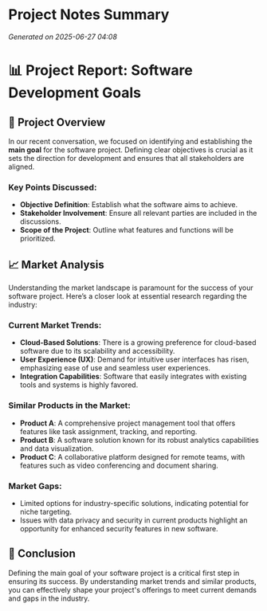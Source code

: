 # Project Notes Summary

*Generated on 2025-06-27 04:08*

# 📊 **Project Report: Software Development Goals**

## 📌 **Project Overview**
In our recent conversation, we focused on identifying and establishing the **main goal** for the software project. Defining clear objectives is crucial as it sets the direction for development and ensures that all stakeholders are aligned.

### **Key Points Discussed:**
- **Objective Definition**: Establish what the software aims to achieve.
- **Stakeholder Involvement**: Ensure all relevant parties are included in the discussions.
- **Scope of the Project**: Outline what features and functions will be prioritized.

## 📈 **Market Analysis**
Understanding the market landscape is paramount for the success of your software project. Here’s a closer look at essential research regarding the industry:

### **Current Market Trends:**
- **Cloud-Based Solutions**: There is a growing preference for cloud-based software due to its scalability and accessibility. 
- **User Experience (UX)**: Demand for intuitive user interfaces has risen, emphasizing ease of use and seamless user experiences.
- **Integration Capabilities**: Software that easily integrates with existing tools and systems is highly favored.

### **Similar Products in the Market:**
- **Product A**: A comprehensive project management tool that offers features like task assignment, tracking, and reporting.
- **Product B**: A software solution known for its robust analytics capabilities and data visualization.
- **Product C**: A collaborative platform designed for remote teams, with features such as video conferencing and document sharing.

### **Market Gaps:**
- Limited options for industry-specific solutions, indicating potential for niche targeting.
- Issues with data privacy and security in current products highlight an opportunity for enhanced security features in new software.

## 📝 **Conclusion**
Defining the main goal of your software project is a critical first step in ensuring its success. By understanding market trends and similar products, you can effectively shape your project's offerings to meet current demands and gaps in the industry.